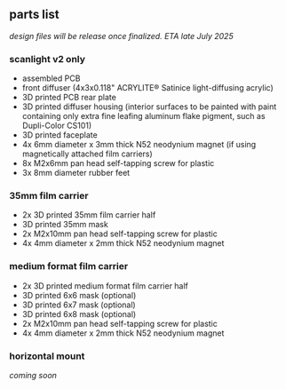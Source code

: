 ## parts list

*design files will be release once finalized. ETA late July 2025*

### scanlight v2 only
* assembled PCB
* front diffuser (4x3x0.118" ACRYLITE® Satinice light-diffusing acrylic)
* 3D printed PCB rear plate
* 3D printed diffuser housing (interior surfaces to be painted with paint containing only extra fine leafing aluminum flake pigment, such as Dupli-Color CS101)
* 3D printed faceplate
* 4x 6mm diameter x 3mm thick N52 neodynium magnet (if using magnetically attached film carriers)
* 8x M2x6mm pan head self-tapping screw for plastic
* 3x 8mm diameter rubber feet

### 35mm film carrier

* 2x 3D printed 35mm film carrier half
* 3D printed 35mm mask
* 2x M2x10mm pan head self-tapping screw for plastic
* 4x 4mm diameter x 2mm thick N52 neodynium magnet

### medium format film carrier

* 2x 3D printed medium format film carrier half
* 3D printed 6x6 mask (optional)
* 3D printed 6x7 mask (optional)
* 3D printed 6x8 mask (optional)
* 2x M2x10mm pan head self-tapping screw for plastic
* 4x 4mm diameter x 2mm thick N52 neodynium magnet

### horizontal mount

*coming soon*
